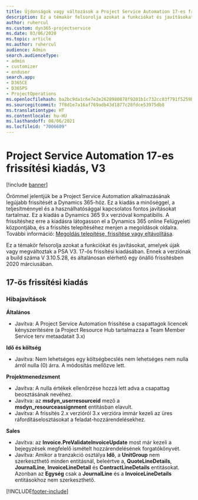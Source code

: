 ```yaml
---
title: Újdonságok vagy változások a Project Service Automation 17-es frissítési kiadásának V3 változatában
description: Ez a témakör felsorolja azokat a funkciókat és javításokat, amelyek elérhetők a Project Service Automation V3. 17-os frissítési kiadásában.
author: ruhercul
ms.custom: dyn365-projectservice
ms.date: 03/06/2020
ms.topic: article
ms.author: ruhercul
audience: Admin
search.audienceType:
- admin
- customizer
- enduser
search.app:
- D365CE
- D365PS
- ProjectOperations
ms.openlocfilehash: ba2bc9da1c6e7e2e2628980878f9201b1c732cc03f791f5259bbbd0ee279b31b
ms.sourcegitcommit: 7f8d1e7a16af769adb43d1877c28fdce53975db8
ms.translationtype: HT
ms.contentlocale: hu-HU
ms.lasthandoff: 08/06/2021
ms.locfileid: "7006609"
---
```

# <a name="project-service-automation-update-release-17-v3"></a>Project Service Automation 17-es frissítési kiadás, V3

[!include [banner](../includes/psa-now-project-operations.md)]

Örömmel jelentjük be a Project Service Automation alkalmazásának legújabb frissítését a Dynamics 365-höz. Ez a kiadás a minőséggel, a teljesítménnyel és a használhatósággal kapcsolatos fontos javításokat tartalmaz.  Ez a kiadás a Dynamics 365 9.x verzióval kompatibilis. A frissítéshez erre a kiadásra látogasson el a Dynamics 365 online Felügyeleti központjába, és a frissítés telepítéséhez menjen a megoldások oldalra. További információ: [Megoldás telepítése, frissítése vagy eltávolítása](/power-platform/admin/install-remove-preferred-solution).

Ez a témakör felsorolja azokat a funkciókat és javításokat, amelyek újak vagy megváltoztak a PSA V3. 17-ös frissítési kiadásában. Ennek a verziónak a build száma V 3.10.5.28, és általánosan elérhető egy önálló frissítésben 2020 márciusában.


## <a name="update-release-17"></a>17-ös frissítési kiadás

### <a name="bug-fixes"></a>Hibajavítások

**Általános**

- Javítva: A Project Service Automation frissítése a csapattagok licencek kényszerítésére (a Project Resource Hub tartalmazza a Team Member Service terv metaadatait 3.x)
 
**Idő és költség**

- Javítva: Nem lehetséges egy költségbecslés nem lehetséges nem nulla árról nulla (0) árra. A módosítás mellőzve lett.

**Projektmenedzsment**

- Javítva: A nulla értékek ellenőrzése hozzá lett adva a csapattag beosztásának nevéhez.
- Javítva: az **msdyn_userresourceid** mező a **msdyn_resourceassignment** entitásban elavult.
- Javítva: A frissítés 2.x verzióról 3.x verzióra immár kezeli az üres ráfordításelosztásokat a feladat-hozzárendelésekhez.

**Sales**

- Javítva: az **Invoice.PreValidateInvoiceUpdate** most már kezeli a bejegyzések megfelelő ismételt hozzárendelésének forgatókönyvét.
- Javítva: Amikor a tranzakció osztálya **Idő**, a **UnitGroup** nem szerkeszthető minden entitásnál, beleértve a, **QuoteLineDetails**, **JournalLine**, **InvoiceLineDetail** és **ContractLineDetails** entitásokat. Azonban az **Egység** csak a **JournalLine** és a **InvoiceLineDetails** entitásokhoz nem szerkeszthető.




[!INCLUDE[footer-include](../includes/footer-banner.md)]